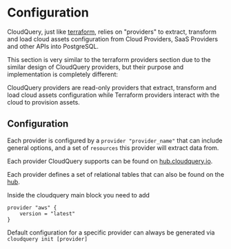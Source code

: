 # Configuration

CloudQuery, just like [terraform](https://www.terraform.io/docs/language/providers/index.html), relies on "providers" to extract, transform and load cloud assets configuration from Cloud Providers, SaaS Providers and other APIs into PostgreSQL.

This section is very similar to the terraform providers section due to the similar design of CloudQuery providers, but their purpose and implementation is completely different:

CloudQuery providers are read-only providers that extract, transform and load cloud assets configuration while Terraform providers interact with the cloud to provision assets.

## Configuration

Each provider is configured by a `provider "provider_name"` that can include general options, and a set of `resources` this provider will extract data from.

Each provider CloudQuery supports can be found on [hub.cloudquery.io](https://hub.cloudquery.io).

Each provider defines a set of relational tables that can also be found on the [hub](https://hub.cloudquery.io/providers/cloudquery/aws/latest).

Inside the cloudquery main block you need to add

```hcl
provider "aws" {
    version = "latest"
}
```

Default configuration for a specific provider can always be generated via `cloudquery init [provider]`